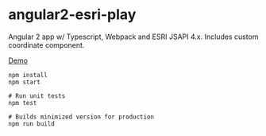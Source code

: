 # angular2-esri-play

Angular 2 app w/ Typescript, Webpack and ESRI JSAPI 4.x.  Includes custom coordinate component.

[Demo](http://joshwerts.com/angular2-esri-play)

```
npm install
npm start

# Run unit tests
npm test

# Builds minimized version for production
npm run build
```